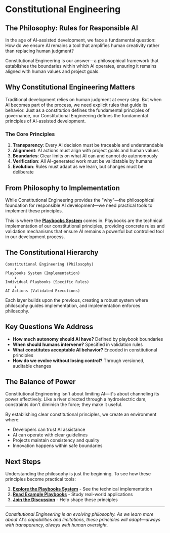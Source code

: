 # Constitutional Engineering

## The Philosophy: Rules for Responsible AI

In the age of AI-assisted development, we face a fundamental question: How do we ensure AI remains a tool that amplifies human creativity rather than replacing human judgment?

Constitutional Engineering is our answer—a philosophical framework that establishes the boundaries within which AI operates, ensuring it remains aligned with human values and project goals.

## Why Constitutional Engineering Matters

Traditional development relies on human judgment at every step. But when AI becomes part of the process, we need explicit rules that guide its behavior. Just as a constitution defines the fundamental principles of governance, our Constitutional Engineering defines the fundamental principles of AI-assisted development.

### The Core Principles

1. **Transparency**: Every AI decision must be traceable and understandable
2. **Alignment**: AI actions must align with project goals and human values
3. **Boundaries**: Clear limits on what AI can and cannot do autonomously
4. **Verification**: All AI-generated work must be validatable by humans
5. **Evolution**: Rules must adapt as we learn, but changes must be deliberate

## From Philosophy to Implementation

While Constitutional Engineering provides the "why"—the philosophical foundation for responsible AI development—we need practical tools to implement these principles.

This is where the **[Playbooks System](/playbooks-system)** comes in. Playbooks are the technical implementation of our constitutional principles, providing concrete rules and validation mechanisms that ensure AI remains a powerful but controlled tool in our development process.

<PageCTA
  title="Ready to Explore the Implementation?"
  subtitle="Learn how Playbooks turn philosophy into practical AI governance"
  buttonText="Discover the Playbooks System"
  buttonLink="/playbooks-system"
  buttonStyle="secondary"
/>

## The Constitutional Hierarchy

```
Constitutional Engineering (Philosophy)
    ↓
Playbooks System (Implementation)
    ↓
Individual Playbooks (Specific Rules)
    ↓
AI Actions (Validated Executions)
```

Each layer builds upon the previous, creating a robust system where philosophy guides implementation, and implementation enforces philosophy.

## Key Questions We Address

- **How much autonomy should AI have?** Defined by playbook boundaries
- **When should humans intervene?** Specified in validation rules
- **What constitutes acceptable AI behavior?** Encoded in constitutional principles
- **How do we evolve without losing control?** Through versioned, auditable changes

## The Balance of Power

Constitutional Engineering isn't about limiting AI—it's about channeling its power effectively. Like a river directed through a hydroelectric dam, constraints don't diminish the force; they make it useful.

By establishing clear constitutional principles, we create an environment where:
- Developers can trust AI assistance
- AI can operate with clear guidelines
- Projects maintain consistency and quality
- Innovation happens within safe boundaries

## Next Steps

Understanding the philosophy is just the beginning. To see how these principles become practical tools:

1. **[Explore the Playbooks System](/playbooks-system)** - See the technical implementation
2. **[Read Example Playbooks](/playbooks-examples)** - Study real-world applications
3. **[Join the Discussion](https://discord.gg/cZ7PZvnMk4)** - Help shape these principles

---

*Constitutional Engineering is an evolving philosophy. As we learn more about AI's capabilities and limitations, these principles will adapt—always with transparency, always with human oversight.*